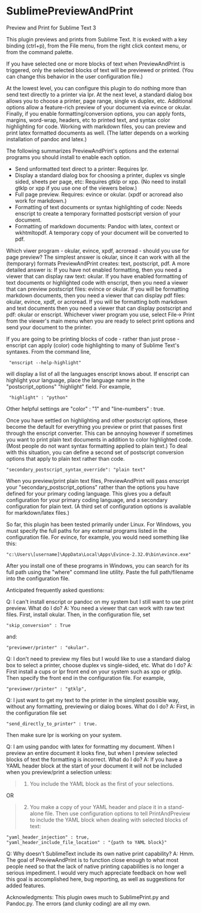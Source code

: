 # SublimePreviewAndPrint
Preview and Print for Sublime Text 3

This plugin previews and prints from Sublime Text. It is evoked with a key binding 
(ctrl+p), from the File menu, from the right click context menu, or from the command palette.

If you have selected one or more blocks of text when PreviewAndPrint is triggered, only 
the selected blocks of text will be previewed or printed. (You can change this behavior 
in the user configuration file.)

At the lowest level, you can configure this plugin to do nothing more than send text directly 
to a printer via lpr. At the next level, a standard dialog box allows you to choose a printer, 
page range, single vs duplex, etc. Additional options allow a feature-rich preview of your 
document via evince or okular. Finally, if you enable formatting/conversion 
options, you can apply fonts, margins, word-wrap, headers, etc to printed text, and syntax 
color highlighting for code. Working with markdown files, you can preview and print latex 
formatted documents as well. (The latter depends on a working installation of pandoc and latex.)

The following summarizes PreviewAndPrint's options and the external programs you should install 
to enable each option.

 - Send unformatted text direct to a printer: Requires lpr.
 - Display a standard dialog box for choosing a printer, duplex vs single sided, sheets per page, 
 	etc: Requires gtklp or xpp. (No need to install gtklp or xpp if you use one of the viewers below.)
 - Full page preview. Requires: evince or okular. (xpdf or acroread also work for markdown.)
 - Formatting of text documents or syntax highlighting of code: Needs enscript to create a temporary 
 	formatted postscript version of your document. 
 - Formatting of markdown documents: Pandoc with latex, context or wkhtmltopdf. A temporary copy of 
 	your document will be converted to pdf.

Which viwer program - okular, evince, xpdf, acroread - should you use for page preview? The simplest
answer is okular, since it can work with all the (temporary) formats PreviewAndPrint creates: text, 
postscript, pdf. A more detailed answer is: If you have not enabled formatting, then you need a viewer
that can display raw text: okular. If you have enabled formatting of text documents or highlighted code 
with enscript, then you need a viewer that can preview postscript files: evince or okular. If you will 
be formatting markdown documents, then you need a viewer that can display pdf files: okular, evince, 
xpdf, or acroread. If you will be formatting both markdown and text documents then you need a viewer 
that can display postscript and pdf: okular or enscript. Whichever viwer program you use, select 
File-> Print from the viewer's main menu when you are ready to select print options and send your 
document to the printer.

If you are going to be printing blocks of code - rather than just prose - enscript can apply (color) 
code highlighting to many of Sublime Text's syntaxes. From the command line, 

     "enscript --help-highlight" 

will display a list of all the languages enscript knows about. If enscript can highlight your language, 
place the language name in the "postscript_options" "highlight" field. For example, 

     "highlight" : "python"

Other helpful settings are "color" : "1"  and "line-numbers" : true. 

Once you have settled on highlighting and other postscript options, these become the default for 
everything you preview or print that passes first through the enscript converter. This can be annoying 
however if sometimes you want to print plain text documents in addition to color highlighted code. (Most 
people do not want syntax formatting applied to plain text.) To deal with this situation, you can define 
a second set of postscript conversion options that apply to plain text rather than code. 

	"secondary_postscript_syntax_override": "plain text"

When you preview/print plain text files, PreviewAndPrint will pass enscript your "secondary_postscript_options" 
rather than the options you have defined for your primary coding language. This gives you a default configuration 
for your primary coding language, and a secondary configuration for plain text. (A third set of configuration 
options is available for markdown/latex files.)

So far, this plugin has been tested primarily under Linux. For Windows, you must specify the full paths for any external 
programs listed in the configuration file. For evince, for example, you would need something like this:

	"c:\Users\[username]\AppData\Local\Apps\Evince-2.32.0\bin\evince.exe" 

After you install one of these programs in Windows, you can search for its full path using the "where" command 
line utility. Paste the full path/filename into the configuration file.


Anticipated frequently asked questions:

Q: I can't install enscript or pandoc on my system but I still want to use print preview. What do I do?
A: You need a viewer that can work with raw text files. First, install okular. Then, in the configuration file, set

	"skip_conversion" : True 

and: 

	"previewer/printer" : "okular". 


Q: I don't need to preview my files but I would like to use a standard dialog box to select a printer, choose duplex 
vs single-sided, etc. What do I do? 
A: First install a cups or lpr front end on your system such as xpp or gtklp. Then specify the front end in the 
configuration file. For example, 

	"previewer/printer" : "gtklp",

Q: I just want to get my text to the printer in the simplest possible way, without any formatting, previewing or 
dialog boxes. What do I do?
A: First, in the configuration file set 

	"send_directly_to_printer" : true. 

Then make sure lpr is working on your system.

Q: I am using pandoc with latex for formatting my document. When I preview an entire document it looks fine, but when 
I preview selected blocks of text the formatting is incorrect. What do I do?
A: If you have a YAML header block at the start of your document it will not be included when you preview/print a 
selection unless:

> 1) You include the YAML block as the first of your selections. 

OR 

> 2) You make a copy  of your YAML header and place it in a stand-alone file. Then use configuration options to tell PrintAndPreview to include the YAML block when dealing with selected blocks of text:

	"yaml_header_injection" : true,
	"yaml_header_include_file_location" : "{path to YAML block}"


Q: Why doesn't SublimeText include its own native print capability?
A: Hmm. The goal of PreviewAndPrint is to function close enough to what most people need so that the lack of native 
printing capabilities is no longer a serious impediment. I would very much appreciate feedback on how well this goal 
is accomplished here, bug reporting, as well as suggestions for added features.

Acknowledgments: This plugin owes much to SublimePrint.py and Pandoc.py. The errors (and clunky coding) are all my own.
